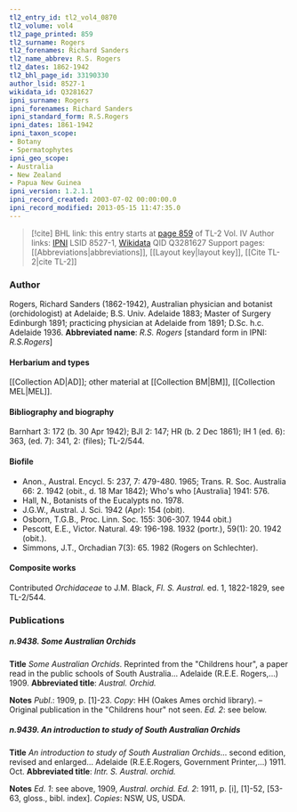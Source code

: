 ```yaml
---
tl2_entry_id: tl2_vol4_0870
tl2_volume: vol4
tl2_page_printed: 859
tl2_surname: Rogers
tl2_forenames: Richard Sanders
tl2_name_abbrev: R.S. Rogers
tl2_dates: 1862-1942
tl2_bhl_page_id: 33190330
author_lsid: 8527-1
wikidata_id: Q3281627
ipni_surname: Rogers
ipni_forenames: Richard Sanders
ipni_standard_form: R.S.Rogers
ipni_dates: 1861-1942
ipni_taxon_scope: 
- Botany
- Spermatophytes
ipni_geo_scope: 
- Australia
- New Zealand
- Papua New Guinea
ipni_version: 1.2.1.1
ipni_record_created: 2003-07-02 00:00:00.0
ipni_record_modified: 2013-05-15 11:47:35.0
---
```


> [!cite] BHL link: this entry starts at [page 859](https://www.biodiversitylibrary.org/page/33190330) of TL-2 Vol. IV
> Author links: [IPNI](https://www.ipni.org/a/8527-1) LSID 8527-1, [Wikidata](https://www.wikidata.org/wiki/Q3281627) QID Q3281627
> Support pages: [[Abbreviations|abbreviations]], [[Layout key|layout key]], [[Cite TL-2|cite TL-2]]

### Author

Rogers, Richard Sanders (1862-1942), Australian physician and botanist (orchidologist) at Adelaide; B.S. Univ. Adelaide 1883; Master of Surgery Edinburgh 1891; practicing physician at Adelaide from 1891; D.Sc. h.c. Adelaide 1936. 
**Abbreviated name**: *R.S. Rogers* \[standard form in IPNI: *R.S.Rogers*\]

#### Herbarium and types

[[Collection AD|AD]]; other material at [[Collection BM|BM]], [[Collection MEL|MEL]].

#### Bibliography and biography

Barnhart 3: 172 (b. 30 Apr 1942); BJI 2: 147; HR (b. 2 Dec 1861); IH 1 (ed. 6): 363, (ed. 7): 341, 2: (files); TL-2/544.

#### Biofile

- Anon., Austral. Encycl. 5: 237, 7: 479-480. 1965; Trans. R. Soc. Australia 66: 2. 1942 (obit., d. 18 Mar 1842); Who's who \[Australia\] 1941: 576.
- Hall, N., Botanists of the Eucalypts no. 1978.
- J.G.W., Austral. J. Sci. 1942 (Apr): 154 (obit).
- Osborn, T.G.B., Proc. Linn. Soc. 155: 306-307. 1944 obit.)
- Pescott, E.E., Victor. Natural. 49: 196-198. 1932 (portr.), 59(1): 20. 1942 (obit.).
- Simmons, J.T., Orchadian 7(3): 65. 1982 (Rogers on Schlechter).

#### Composite works

Contributed *Orchidaceae* to J.M. Black, *Fl. S. Austral.* ed. 1, 1822-1829, see TL-2/544.

### Publications

##### n.9438. Some Australian Orchids

**Title**
*Some Australian Orchids*. Reprinted from the "Childrens hour", a paper read in the public schools of South Australia... Adelaide (R.E.E. Rogers,...) 1909.
**Abbreviated title**: *Austral. Orchid.*

**Notes**
*Publ*.: 1909, p. \[1\]-23. *Copy*: HH (Oakes Ames orchid library). – Original publication in the "Childrens hour" not seen.
*Ed. 2*: see below.

##### n.9439. An introduction to study of South Australian Orchids

**Title**
*An introduction to study of South Australian Orchids*... second edition, revised and enlarged... Adelaide (R.E.E.Rogers, Government Printer,...) 1911. Oct.
**Abbreviated title**: *Intr. S. Austral. orchid.*

**Notes**
*Ed. 1*: see above, 1909, *Austral. orchid.*
*Ed. 2*: 1911, p. \[i\], \[1\]-52, \[53-63, gloss., bibl. index\]. *Copies*: NSW, US, USDA.

